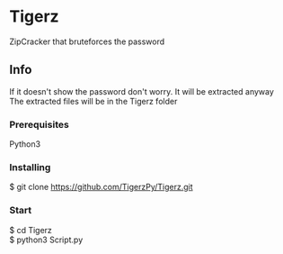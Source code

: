 # Tigerz

ZipCracker that bruteforces the password

## Info
If it doesn't show the password don't worry. It will be extracted anyway\
The extracted files will be in the Tigerz folder

### Prerequisites
Python3
### Installing
$ git clone https://github.com/TigerzPy/Tigerz.git

### Start
$ cd Tigerz\
$ python3 Script.py


